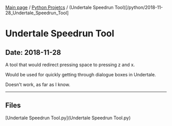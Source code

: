 [Main page](/) / [Python Projetcs](/python) / (Undertale Speedrun Tool)[/python/2018-11-28_Undertale_Speedrun_Tool]

# Undertale Speedrun Tool

## Date: 2018-11-28

A tool that would redirect pressing space to pressing z and x.

Would be used for quickly getting through dialogue boxes in Undertale.

Doesn't work, as far as I know.

-----

## Files

[Undertale Speedrun Tool.py](Undertale Speedrun Tool.py)